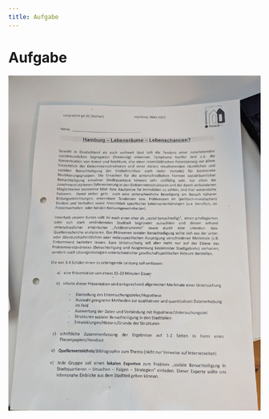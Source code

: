 ```yaml
---
title: Aufgabe
---
```

# Aufgabe

![nse-5888120634512996870-1513468860.jpg](Aufgabe/nse-5888120634512996870-1513468860.jpg)